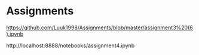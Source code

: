 # Assignments
https://github.com/Luuk1998/Assignments/blob/master/assignment3%20(6).ipynb

http://localhost:8888/notebooks/assignment4.ipynb

